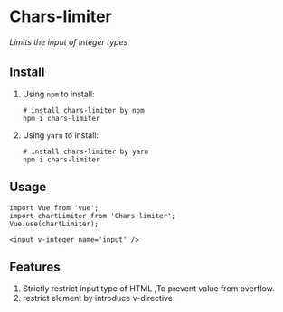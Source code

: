 # Chars-limiter
###### Limits the input of integer types #######



## Install

1. Using  `npm` to install:

   ```
   # install chars-limiter by npm
   npm i chars-limiter
   ```

2. Using `yarn` to install:

   ```
   # install chars-limiter by yarn
   npm i chars-limiter
   ```

   

## Usage 

```JS
import Vue from 'vue';
import chartLimiter from 'Chars-limiter';
Vue.use(chartLimiter);

<input v-integer name='input' />
```



## Features

1. Strictly restrict  input  type of HTML ,To prevent value from overflow.
2. restrict element by introduce v-directive
